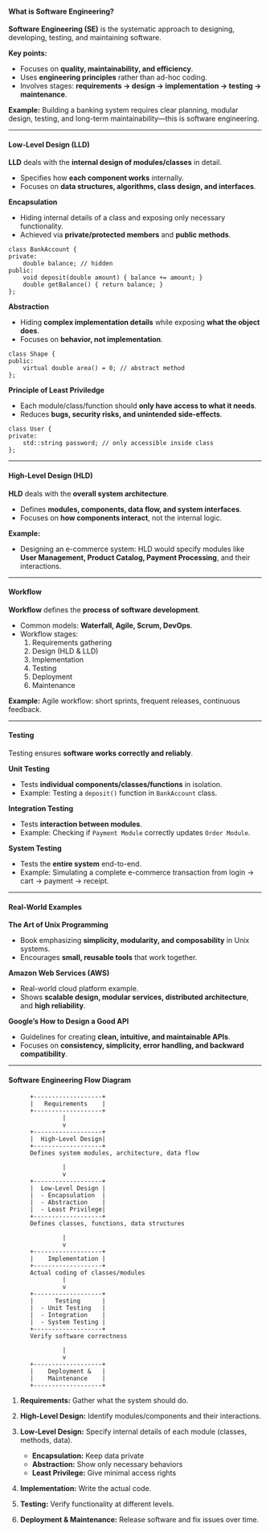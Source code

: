 #### What is Software Engineering?

**Software Engineering (SE)** is the systematic approach to designing, developing, testing, and maintaining software.

**Key points:**
- Focuses on **quality, maintainability, and efficiency**.
- Uses **engineering principles** rather than ad-hoc coding.
- Involves stages: **requirements → design → implementation → testing → maintenance**.

**Example:** Building a banking system requires clear planning, modular design, testing, and long-term maintainability—this is software engineering.



---
#### Low-Level Design (LLD)

**LLD** deals with the **internal design of modules/classes** in detail.
- Specifies how **each component works** internally.
- Focuses on **data structures, algorithms, class design, and interfaces**.

**Encapsulation**
- Hiding internal details of a class and exposing only necessary functionality.
- Achieved via **private/protected members** and **public methods**.
```
class BankAccount {
private:
    double balance; // hidden
public:
    void deposit(double amount) { balance += amount; }
    double getBalance() { return balance; }
};
```

**Abstraction**
- Hiding **complex implementation details** while exposing **what the object does**.
- Focuses on **behavior, not implementation**.
```
class Shape {
public:
    virtual double area() = 0; // abstract method
};
```

**Principle of Least Priviledge**
- Each module/class/function should **only have access to what it needs**.
- Reduces **bugs, security risks, and unintended side-effects**.
```
class User {
private:
    std::string password; // only accessible inside class
};
```



---
#### High-Level Design (HLD)

**HLD** deals with the **overall system architecture**.
- Defines **modules, components, data flow, and system interfaces**.
- Focuses on **how components interact**, not the internal logic.

**Example:**
- Designing an e-commerce system: HLD would specify modules like **User Management, Product Catalog, Payment Processing**, and their interactions.


---
#### Workflow

**Workflow** defines the **process of software development**.
- Common models: **Waterfall, Agile, Scrum, DevOps**.
- Workflow stages:
    1. Requirements gathering
    2. Design (HLD & LLD)
    3. Implementation
    4. Testing
    5. Deployment
    6. Maintenance

**Example:** Agile workflow: short sprints, frequent releases, continuous feedback.


---
#### Testing

Testing ensures **software works correctly and reliably**.

**Unit Testing**
- Tests **individual components/classes/functions** in isolation.
- Example: Testing a `deposit()` function in `BankAccount` class.

**Integration Testing**
- Tests **interaction between modules**.
- Example: Checking if `Payment Module` correctly updates `Order Module`.

**System Testing**
- Tests the **entire system** end-to-end.
- Example: Simulating a complete e-commerce transaction from login → cart → payment → receipt.


---
#### Real-World Examples

**The Art of Unix Programming**
- Book emphasizing **simplicity, modularity, and composability** in Unix systems.
- Encourages **small, reusable tools** that work together.

**Amazon Web Services (AWS)**
- Real-world cloud platform example.
- Shows **scalable design, modular services, distributed architecture**, and **high reliability**.

**Google’s How to Design a Good API**
- Guidelines for creating **clean, intuitive, and maintainable APIs**.
- Focuses on **consistency, simplicity, error handling, and backward compatibility**.


---
#### Software Engineering Flow Diagram

```
      +-------------------+
      |   Requirements    |
      +-------------------+
               |
               v
      +-------------------+
      |  High-Level Design|  
      +-------------------+
      Defines system modules, architecture, data flow
      
               |
               v
      +-------------------+
      |  Low-Level Design |  
      |  - Encapsulation  |
      |  - Abstraction    |
      |  - Least Privilege|
      +-------------------+
      Defines classes, functions, data structures
      
               |
               v
      +-------------------+
      |    Implementation | 
      +-------------------+
      Actual coding of classes/modules
               |
               v
      +-------------------+
      |      Testing      |  
      |  - Unit Testing   |
      |  - Integration    |
      |  - System Testing |
      +-------------------+
      Verify software correctness
      
               |
               v
      +-------------------+
      |    Deployment &   |
      |    Maintenance    |
      +-------------------+

```

1. **Requirements:** Gather what the system should do.
    
2. **High-Level Design:** Identify modules/components and their interactions.
    
3. **Low-Level Design:** Specify internal details of each module (classes, methods, data).
    - **Encapsulation:** Keep data private
    - **Abstraction:** Show only necessary behaviors
    - **Least Privilege:** Give minimal access rights
        
4. **Implementation:** Write the actual code.
    
5. **Testing:** Verify functionality at different levels.
    
6. **Deployment & Maintenance:** Release software and fix issues over time.